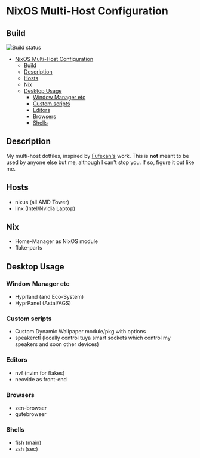 # NixOS Multi-Host Configuration

## Build

![Build status](https://github.com/h0useofdupree/dotfiles/actions/workflows/nix-flake-check.yml/badge.svg)

<!--toc:start-->

- [NixOS Multi-Host Configuration](#nixos-multi-host-configuration)
  - [Build](#build)
  - [Description](#description)
  - [Hosts](#hosts)
  - [Nix](#nix)
  - [Desktop Usage](#desktop-usage)
    - [Window Manager etc](#window-manager-etc)
    - [Custom scripts](#custom-scripts)
    - [Editors](#editors)
    - [Browsers](#browsers)
    - [Shells](#shells)

<!--toc:end-->

## Description

My multi-host dotfiles, inspired by
[Fufexan's](https://github.com/fufexan/fufexan) work. This is **not** meant to
be used by anyone else but me, although I can't stop you. If so, figure it out
like me.

## Hosts

- nixus (all AMD Tower)
- linx (Intel/Nvidia Laptop)

## Nix

- Home-Manager as NixOS module
- flake-parts

## Desktop Usage

### Window Manager etc

- Hyprland (and Eco-System)
- HyprPanel (Astal/AGS)

### Custom scripts

- Custom Dynamic Wallpaper module/pkg with options
- speakerctl (locally control tuya smart sockets which control my speakers and
  soon other devices)

### Editors

- nvf (nvim for flakes)
- neovide as front-end

### Browsers

- zen-browser
- qutebrowser

### Shells

- fish (main)
- zsh (sec)
